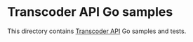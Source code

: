 # Transcoder API Go samples

This directory contains [Transcoder API](https://cloud.google.com/transcoder/) Go samples and tests.